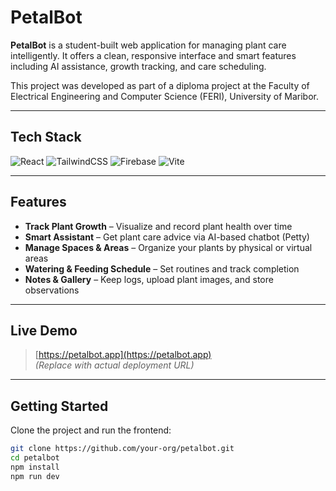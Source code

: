 # PetalBot

**PetalBot** is a student-built web application for managing plant care intelligently. It offers a clean, responsive interface and smart features including AI assistance, growth tracking, and care scheduling.

This project was developed as part of a diploma project at the Faculty of Electrical Engineering and Computer Science (FERI), University of Maribor.

---

## Tech Stack

<p>
  <img src="https://img.shields.io/badge/React-61DAFB?style=for-the-badge&logo=react&logoColor=white" alt="React" />
  <img src="https://img.shields.io/badge/TailwindCSS-06B6D4?style=for-the-badge&logo=tailwindcss&logoColor=white" alt="TailwindCSS" />
  <img src="https://img.shields.io/badge/Firebase-FFCA28?style=for-the-badge&logo=firebase&logoColor=black" alt="Firebase" />
  <img src="https://img.shields.io/badge/Vite-646CFF?style=for-the-badge&logo=vite&logoColor=white" alt="Vite" />
</p>

---

## Features

- **Track Plant Growth** – Visualize and record plant health over time
- **Smart Assistant** – Get plant care advice via AI-based chatbot (Petty)
- **Manage Spaces & Areas** – Organize your plants by physical or virtual areas
- **Watering & Feeding Schedule** – Set routines and track completion
- **Notes & Gallery** – Keep logs, upload plant images, and store observations

---

## Live Demo

> [https://petalbot.app](https://petalbot.app)  
> *(Replace with actual deployment URL)*

---

## Getting Started

Clone the project and run the frontend:

```bash
git clone https://github.com/your-org/petalbot.git
cd petalbot
npm install
npm run dev
